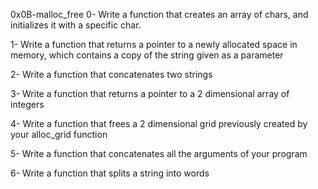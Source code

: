 0x0B-malloc_free
0- Write a function that creates an array of chars, and initializes it with a specific char.

1- Write a function that returns a pointer to a newly allocated space in memory, which contains a copy of the string given as a parameter

2- Write a function that concatenates two strings

3- Write a function that returns a pointer to a 2 dimensional array of integers

4- Write a function that frees a 2 dimensional grid previously created by your alloc_grid function

5- Write a function that concatenates all the arguments of your program

6- Write a function that splits a string into words
